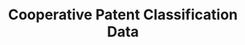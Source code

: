 ---
bigquery: https://console.cloud.google.com/bigquery?p=patents-public-data&d=cpc&page=dataset
citation: '“Cooperative Patent Classification” by the EPO and USPTO, for public use. '
contributors: EPO, USPTO
cost: None
description: Cooperative Patent Classification Data contains the scheme and definitions
  of the Cooperative Patent Classification system for classifying patent documents.
  The CPC is the result of a partnership between the EPO and the USPTO in their joint
  effort to develop a common, internationally compatible classification system for
  technical documents, in particular patent publications, which will be used by both
  offices in the patent granting process
documentation: https://www.cooperativepatentclassification.org/cpcSchemeAndDefinitions
last_edit: 04/11/2022, 14:24:35
location: https://www.cooperativepatentclassification.org/index
maintained_by: USPTO, EPO
schema_fields:
- children
- titlePart
- title_full
- titleFull
- child_groups
- residual_references
- definition
- not_allocatable
- synonyms
- additional_only
- ipc_concordant
- notAllocatable
- ipcConcordant
- breakdownCode
- applicationReferences
- glossary
- application_references
- sizeCache
- parents
- residualReferences
- level
- informativeReferences
- limiting_references
- childGroups
- date_revised
- informative_references
- limitingReferences
- title_part
- status
- breakdown_code
- symbol
- dateRevised
shortname: cooperative_patent_classification
tags:
- patents
- science
title: Cooperative Patent Classification Data
uuid: 984374a7-16e9-4b35-9445-458daceb01bf
---